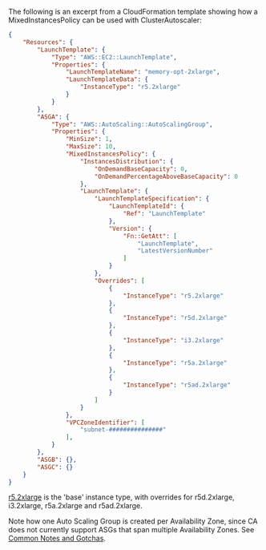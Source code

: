 The following is an excerpt from a CloudFormation template showing how a MixedInstancesPolicy can be used with ClusterAutoscaler:

```json
{
    "Resources": {
        "LaunchTemplate": {
            "Type": "AWS::EC2::LaunchTemplate",
            "Properties": {
                "LaunchTemplateName": "memory-opt-2xlarge",
                "LaunchTemplateData": {
                    "InstanceType": "r5.2xlarge"
                }
            }
        },
        "ASGA": {
            "Type": "AWS::AutoScaling::AutoScalingGroup",
            "Properties": {
                "MinSize": 1,
                "MaxSize": 10,
                "MixedInstancesPolicy": {
                    "InstancesDistribution": {
                        "OnDemandBaseCapacity": 0,
                        "OnDemandPercentageAboveBaseCapacity": 0
                    },
                    "LaunchTemplate": {
                        "LaunchTemplateSpecification": {
                            "LaunchTemplateId": {
                                "Ref": "LaunchTemplate"
                            },
                            "Version": {
                                "Fn::GetAtt": [
                                    "LaunchTemplate",
                                    "LatestVersionNumber"
                                ]
                            }
                        },
                        "Overrides": [
                            {
                                "InstanceType": "r5.2xlarge"
                            },
                            {
                                "InstanceType": "r5d.2xlarge"
                            },
                            {
                                "InstanceType": "i3.2xlarge"
                            },
                            {
                                "InstanceType": "r5a.2xlarge"
                            },
                            {
                                "InstanceType": "r5ad.2xlarge"
                            }
                        ]
                    }
                },
                "VPCZoneIdentifier": [
                    "subnet-###############"
                ],
            }
        },
        "ASGB": {},
        "ASGC": {}
    }
}
```

[r5.2xlarge](https://aws.amazon.com/ec2/instance-types/#Memory_Optimized) is the 'base' instance type, with overrides for r5d.2xlarge, i3.2xlarge, r5a.2xlarge and r5ad.2xlarge. 

Note how one Auto Scaling Group is created per Availability Zone, since CA does not currently support ASGs that span multiple Availability Zones. See [Common Notes and Gotchas](https://github.com/nholuongut/autoscaler/tree/master/cluster-autoscaler/cloudprovider/aws#common-notes-and-gotchas).
